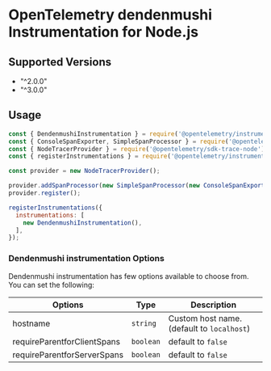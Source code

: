 # OpenTelemetry dendenmushi Instrumentation for Node.js

## Supported Versions

- "^2.0.0"
- "^3.0.0"

## Usage

```javascript
const { DendenmushiInstrumentation } = require('@opentelemetry/instrumentation-dendenmushi');
const { ConsoleSpanExporter, SimpleSpanProcessor } = require('@opentelemetry/sdk-trace-base');
const { NodeTracerProvider } = require('@opentelemetry/sdk-trace-node');
const { registerInstrumentations } = require('@opentelemetry/instrumentation');

const provider = new NodeTracerProvider();

provider.addSpanProcessor(new SimpleSpanProcessor(new ConsoleSpanExporter()));
provider.register();

registerInstrumentations({
  instrumentations: [
    new DendenmushiInstrumentation(),
  ],
});
```
### Dendenmushi instrumentation Options

Dendenmushi instrumentation has few options available to choose from. You can set the following:

| Options                     | Type      | Description                                |
| --------------------------- | --------- | ------------------------------------------ |
| hostname                    | `string`  | Custom host name. (default to `localhost`) |
| requireParentforClientSpans | `boolean` | default to `false`                         |
| requireParentforServerSpans | `boolean` | default to `false`                         |
